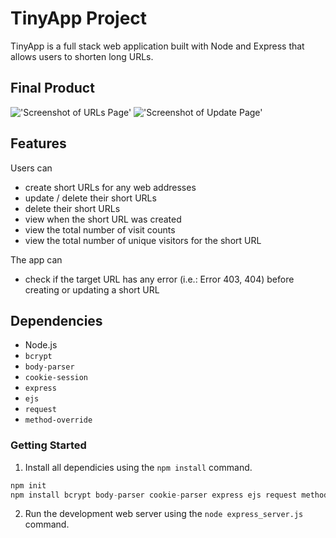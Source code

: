 # TinyApp Project

TinyApp is a full stack web application built with Node and Express that allows users to shorten long URLs.

## Final Product
!['Screenshot of URLs Page'](https://github.com/byeong0430/LHS-Project-2-tinyApp/blob/master/docs/urls-page.png)
!['Screenshot of Update Page'](https://github.com/byeong0430/LHS-Project-2-tinyApp/blob/master/docs/update-page.png)

## Features
Users can
- create short URLs for any web addresses
- update / delete their short URLs
- delete their short URLs
- view when the short URL was created
- view the total number of visit counts
- view the total number of unique visitors for the short URL

The app can
- check if the target URL has any error (i.e.: Error 403, 404) before creating or updating a short URL

## Dependencies
- Node.js
- `bcrypt`
- `body-parser`
- `cookie-session`
- `express`
- `ejs`
- `request`
- `method-override`

### Getting Started
1. Install all dependicies using the `npm install` command.

```js
npm init
npm install bcrypt body-parser cookie-parser express ejs request method-override
```

2. Run the development web server using the `node express_server.js` command.